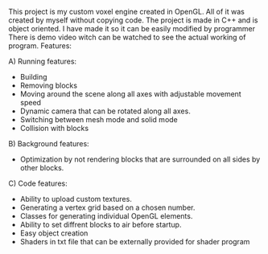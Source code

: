 This project is my custom voxel engine created in OpenGL. All of it was created by myself without copying code. The project is made in C++ and is object oriented. I have made it so it can be easily modified by programmer
There is demo video witch can be watched to see the actual working of program.
Features:


A) Running features:
  - Building
  - Removing blocks
  - Moving around the scene along all axes with adjustable movement speed
  - Dynamic camera that can be rotated along all axes.
  - Switching between mesh mode and solid mode
  - Collision with blocks

B) Background features:
  - Optimization by not rendering blocks that are surrounded on all sides by other blocks.

C) Code features:
  - Ability to upload custom textures.
  - Generating a vertex grid based on a chosen number.
  - Classes for generating individual OpenGL elements.
  - Ability to set diffrent blocks to air before startup.
  - Easy object creation
  - Shaders in txt file that can be externally provided for shader program
